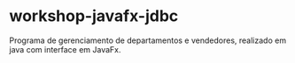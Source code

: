 # workshop-javafx-jdbc

Programa de gerenciamento de departamentos e vendedores, realizado em java com interface em JavaFx.

